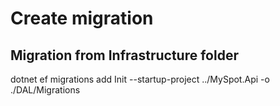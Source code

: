 # Create migration

## Migration from Infrastructure folder

dotnet ef migrations add Init --startup-project ../MySpot.Api -o ./DAL/Migrations
